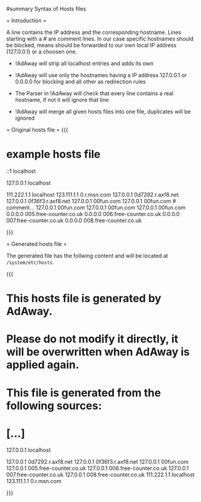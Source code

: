 #summary Syntax of Hosts files

= Introduction =

A line contains the IP address and the corresponding hostname. Lines starting with a # are comment lines. In our case specific hostnames should be blocked, means should be forwarded to our own local IP address (127.0.0.1) or a choosen one.

  * !AdAway will strip all localhost entries and adds its own

  * !AdAway will use only the hostnames having a IP address 127.0.0.1 or 0.0.0.0 for blocking and all other as redirection rules

  * The Parser in !AdAway will check that every line contains a real hostname, if not it will ignore that line

  * !AdAway will merge all given hosts files into one file, duplicates will be ignored

= Original hosts file =
{{{
# example hosts file

::1  localhost

127.0.0.1 localhost

111.222.1.1 localhost
123.111.1.1 0.r.msn.com
127.0.0.1 0d7292.r.axf8.net
127.0.0.1 0f36f3.r.axf8.net
127.0.0.1 00fun.com
127.0.0.1 00fun.com # comment...
127.0.0.1 00fun.com
127.0.0.1 00fun.com
127.0.0.1 00fun.com
0.0.0.0 005.free-counter.co.uk
0.0.0.0 006.free-counter.co.uk
0.0.0.0 007.free-counter.co.uk
0.0.0.0 008.free-counter.co.uk

}}}

= Generated hosts file =

The generated file has the follwing content and will be located at `/system/etc/hosts`.

{{{
# This hosts file is generated by AdAway.
# Please do not modify it directly, it will be overwritten when AdAway is applied again.
# This file is generated from the following sources:
# [...]

127.0.0.1 localhost

127.0.0.1 0d7292.r.axf8.net
127.0.0.1 0f36f3.r.axf8.net
127.0.0.1 00fun.com
127.0.0.1 005.free-counter.co.uk
127.0.0.1 006.free-counter.co.uk
127.0.0.1 007.free-counter.co.uk
127.0.0.1 008.free-counter.co.uk
111.222.1.1 localhost
123.111.1.1 0.r.msn.com

}}}